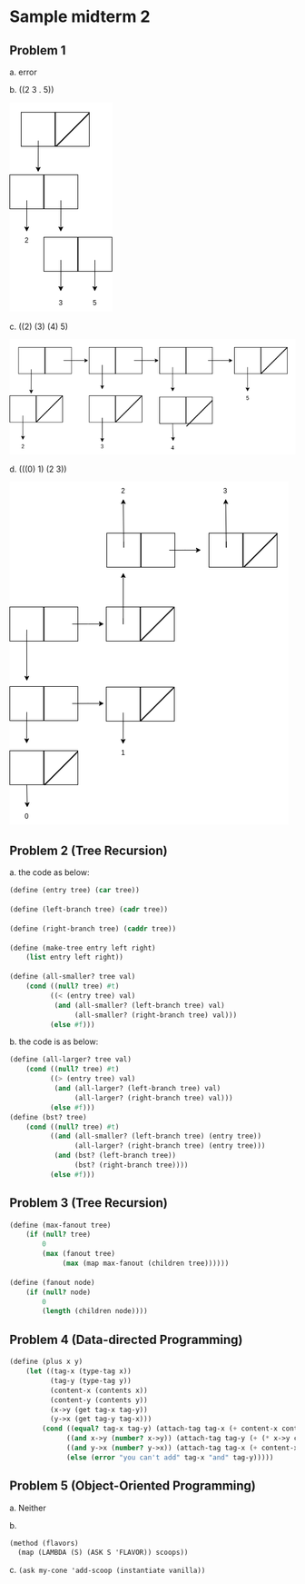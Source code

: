 # Sample midterm 2

## Problem 1

a. error

b. ((2 3 . 5))

![problem1-2](images/problem1-2.png)

c. ((2) (3) (4) 5)

![problem1-3](images/problem1-3.png)

d. (((0) 1) (2 3))

![problem1-4](images/problem1-4.png)

## Problem 2 (Tree Recursion)

a. the code as below:

```Scheme
(define (entry tree) (car tree))

(define (left-branch tree) (cadr tree))

(define (right-branch tree) (caddr tree))

(define (make-tree entry left right)
    (list entry left right))

(define (all-smaller? tree val)
    (cond ((null? tree) #t)
          ((< (entry tree) val)
           (and (all-smaller? (left-branch tree) val)
                (all-smaller? (right-branch tree) val)))
          (else #f)))
```

b. the code is as below:

```Scheme
(define (all-larger? tree val)
    (cond ((null? tree) #t)
          ((> (entry tree) val)
           (and (all-larger? (left-branch tree) val)
                (all-larger? (right-branch tree) val)))
          (else #f)))
(define (bst? tree)
    (cond ((null? tree) #t)
          ((and (all-smaller? (left-branch tree) (entry tree))
                (all-larger? (right-branch tree) (entry tree)))
           (and (bst? (left-branch tree))
                (bst? (right-branch tree))))
          (else #f)))
```


## Problem 3 (Tree Recursion)

```Scheme
(define (max-fanout tree)
    (if (null? tree)
        0
        (max (fanout tree)
             (max (map max-fanout (children tree))))))

(define (fanout node)
    (if (null? node)
        0
        (length (children node))))
```

## Problem 4 (Data-directed Programming)

```Scheme
(define (plus x y)
    (let ((tag-x (type-tag x))
          (tag-y (type-tag y))
          (content-x (contents x))
          (content-y (contents y))
          (x->y (get tag-x tag-y))
          (y->x (get tag-y tag-x)))
        (cond ((equal? tag-x tag-y) (attach-tag tag-x (+ content-x content-y)))
              ((and x->y (number? x->y)) (attach-tag tag-y (+ (* x->y content-x) content-y)))
              ((and y->x (number? y->x)) (attach-tag tag-x (+ content-x (* y->x content-y))))
              (else (error "you can't add" tag-x "and" tag-y)))))
```

## Problem 5 (Object-Oriented Programming)

a. Neither

b.

```Scheme
(method (flavors)
  (map (LAMBDA (S) (ASK S 'FLAVOR)) scoops))
```
c. `(ask my-cone 'add-scoop (instantiate vanilla))`

